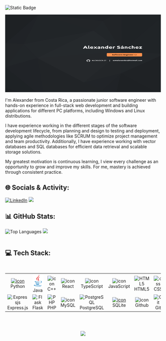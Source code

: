 ![Static Badge](https://img.shields.io/badge/Engineer%3C%3E-orange?label=Software&labelColor=%230d1117)

<div style="width: 100%";>
  <img src="banner.png" height="250" width="900">
</div>

I'm Alexander from Costa Rica, a passionate junior software engineer with hands-on experience in full-stack web development and building applications for different PC platforms, including Windows and Linux distributions.

I have experience working in the different stages of the software development lifecycle, from planning and design to testing and deployment, applying agile methodologies like SCRUM to optimize project management and team productivity. Additionally, I have experience working with vector databases and SQL databases for efficient data retrieval and scalable storage solutions.

My greatest motivation is continuous learning, I view every challenge as an opportunity to grow and improve my skills. For me, mastery is achieved through consistent practice.

## 🌐 Socials & Activity:
[![LinkedIn](https://img.shields.io/badge/LinkedIn-%230077B5.svg?logo=linkedin&logoColor=white)](https://linkedin.com/in/alexander-sanchez-cespedes-b660b721b)
[![](https://visitcount.itsvg.in/api?id=ALEXUSCR-27&icon=5&color=1)](https://visitcount.itsvg.in)

## 📊 GitHub Stats:
<div style="width: 100%;">
  <img src="https://github-readme-stats.vercel.app/api/top-langs/?username=ALEXUSCR-27&theme=transparent&hide_border=true&include_all_commits=true&count_private=true&layout=compact&hide=Lex&langs_count=8" alt="Top Languages" style="width: 40%;">
 <img src="https://github-contributor-stats.vercel.app/api?username=ALEXUSCR-27&limit=4&theme=transparent&hide_border=true&combine_all_yearly_contributions=true&order_by=contributions">
</div>

<br/>

## 💻 Tech Stack:

<table>
<div style="display: flex; align-items: flex-start; align: center">
<table align="center">
 <tr>
  
   <td align="center" width="96">
     <a href="https://www.python.org/">
     <img src="https://techstack-generator.vercel.app/python-icon.svg" alt="icon" width="40" height="40" />
     </a>
     <br>Python
   </td>

   <td align="center" width="96">
     <img src="https://raw.githubusercontent.com/devicons/devicon/master/icons/java/java-original.svg" width="40" height="40" alt="https://www.java.com" />
     <br>Java
   </td>
   
   <td align="center" width="96">
     <img src="https://techstack-generator.vercel.app/cpp-icon.svg" alt="icon" width="40" height="40" />
     <br>C++
   </td>
  
   <td align="center" width="96">
     <img src="https://techstack-generator.vercel.app/react-icon.svg" alt="icon" width="40" height="40" />
     <br>React
   </td>
   
   <td align="center" width="96">
     <img src="https://techstack-generator.vercel.app/ts-icon.svg" alt="icon" width="40" height="40" />
     <br>TypeScript
   </td>
   
   <td align="center" width="96">
     <img src="https://techstack-generator.vercel.app/js-icon.svg" alt="icon" width="40" height="40" />
     <br>JavaScript
   </td>
   
   <td align="center"  width="96">
     <img src="https://skillicons.dev/icons?i=html" width="40" height="40" alt="HTML5" />
     <br>HTML5
   </td>
   
   <td align="center" width="96">
     <img src="https://skillicons.dev/icons?i=css" width="40" height="40" alt="css" />
     <br>CSS
   </td>

   <td align="center" width="96">
     <img src="https://skillicons.dev/icons?i=nodejs" width="50" height="40" alt="Nodejs" />
     <br>Node.js
   </td>
 </tr>

 <tr>

   <td align="center" width="96">
     <img src="https://skillicons.dev/icons?i=expressjs&theme=light" width="50" height="40" alt="Expressjs" />
     <br>Express.js
   </td>

   <td align="center" width="96">
     <img src="https://skillicons.dev/icons?i=flask&theme=light" width="40" height="40" alt="Flask" />
     <br>Flask
   </td>
    
   </td>
     <td align="center" width="96">
     <img src="https://skillicons.dev/icons?i=php" width="40" height="40" alt="PHP" />
     <br>PHP
   </td>
   
    
   <td align="center" width="96">
     <img src="https://techstack-generator.vercel.app/mysql-icon.svg" alt="icon" width="40" height="40" />
     <br>MySQL
   </td>
    
   <td align="center" width="96">
     <img src="https://skillicons.dev/icons?i=postgres" width="40" height="40" alt="PostgreSQL" />
     <br>PostgreSQL
   </td>
   
   <td align="center" width="96">
     <a href="#macropower-tech">
     <img src="https://www.vectorlogo.zone/logos/sqlite/sqlite-icon.svg" alt="icon" width="40" height="40" />
     </a>
     <br>SQLite
   </td>
       

   <td align="center" width="96">
     <img src="https://techstack-generator.vercel.app/github-icon.svg" alt="icon" width="40" height="40" />
     <br>Github
   </td>
   
   <td align="center" width="96"> 
     <img src="https://user-images.githubusercontent.com/25181517/192108372-f71d70ac-7ae6-4c0d-8395-51d8870c2ef0.png" width="40" height="40" alt="Git" />
     <br>Git
   </td>
   
   <td align="center" width="96">
     <img src="https://skillicons.dev/icons?i=vscode" width="40" height="40" alt="VsCode" />
     <br>VsCode
   </td>
 </tr>
</table>
<br><br>
</table>
<p align="center">
     <img src="https://capsule-render.vercel.app/api?type=venom&height=300&color=gradient&text=ALEXUSCR&section=header&reversal=false&fontAlign=50&animation=fadeIn&fontAlignY=89&strokeWidth=0&descAlign=50&desc=ALX&descSize=45&descAlignY=50&fontColor=ffff"/>
</p>

</br>





<!-- Proudly created with GPRM ( https://gprm.itsvg.in ) -->
